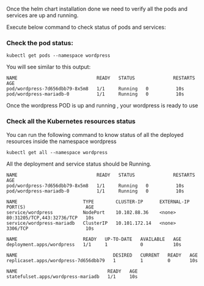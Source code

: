 Once the helm chart installation done we need to verify all the pods and services are up and running.

Execute below command to check status of pods and services: 

### Check the pod status:


```execute
kubectl get pods --namespace wordpress
```

You will see similar to this output:

```
NAME                             READY   STATUS              RESTARTS   AGE
pod/wordpress-7d656dbb79-8x5m8   1/1     Running   0          10s
pod/wordpress-mariadb-0          1/1     Running   0          10s
```

Once the wordpress POD is up and running , your wordpress is ready to use



### Check all the Kubernetes resources status

You can run the following command to know status of all the deployed resources inside the namespace wordpress


```execute
kubectl get all --namespace wordpress
```

All the deployment and service status should be Running.

```
NAME                             READY   STATUS              RESTARTS   AGE
pod/wordpress-7d656dbb79-8x5m8   1/1     Running   0          10s
pod/wordpress-mariadb-0          1/1     Running   0          10s

NAME                        TYPE        CLUSTER-IP      EXTERNAL-IP   PORT(S)                      AGE
service/wordpress           NodePort    10.102.88.36    <none>        80:31205/TCP,443:32736/TCP   10s
service/wordpress-mariadb   ClusterIP   10.101.172.14   <none>        3306/TCP                     10s

NAME                        READY   UP-TO-DATE   AVAILABLE   AGE
deployment.apps/wordpress   1/1     1            0           10s

NAME                                   DESIRED   CURRENT   READY   AGE
replicaset.apps/wordpress-7d656dbb79   1         1         0       10s

NAME                                 READY   AGE
statefulset.apps/wordpress-mariadb   1/1     10s  
```